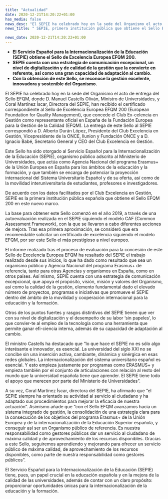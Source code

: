 ```yaml
---
title: "Actualidad"   
date: 2020-12-21T14:20:22+01:00
has_media: false
news_desc: "El SEPIE ha celebrado hoy en la sede del Organismo el acto de entrega del Sello EFQM, donde D. Manuel Castells Oliván, Ministro de Universidades, y Coral Martínez Íscar, Directora del SEPIE, han recibido el certificado correspondiente al Sello de Excelencia Europea EFQM 200 (European Foundation for Quality Management), que concede el Club Excelencia en Gestión como representante oficial en España de la Fundación Europea para la Gestión de la Calidad (EFQM). La entrega de este Sello al SEPIE correspondió a D. Alberto Durán López, Presidente del Club Excelencia en Gestión, Vicepresidente de la ONCE, Ilunion y Fundación ONCE y a D. Ignacio Babé, Secretario General y CEO del Club Excelencia en Gestión."
news_title: " SEPIE, primera institución pública que obtiene el Sello EFQM 200"

news_date: 2020-12-21T14:20:22+01:00
---
```

<ul>
<li><b>El Servicio Espa&ntilde;ol para la Internacionalizaci&oacute;n de la Educaci&oacute;n (SEPIE) obtiene el Sello de Excelencia Europea EFQM 200.</b></li>
<li><b>SEPIE cuenta con una estrategia de comunicaci&oacute;n excepcional, un nivel de digitalizaci&oacute;n y de calidad de la gesti&oacute;n que la convierte en referente, as&iacute; como una gran capacidad de adaptaci&oacute;n al cambio.</b></li>
<li><b>Con la obtenci&oacute;n de este Sello, se reconoce la gesti&oacute;n excelente, innovadora y sostenible del Organismo.</b></li>
</ul>
<p>El SEPIE ha celebrado hoy en la sede del Organismo el acto de entrega del Sello EFQM, donde D. Manuel Castells Oliv&aacute;n, Ministro de Universidades, y Coral Mart&iacute;nez &Iacute;scar, Directora del SEPIE, han recibido el certificado correspondiente al Sello de Excelencia Europea EFQM 200 (European Foundation for Quality Management), que concede el Club Ex-celencia en Gesti&oacute;n como representante oficial en Espa&ntilde;a de la Fundaci&oacute;n Europea para la Gesti&oacute;n de la Calidad (EFQM). La entrega de este Sello al SEPIE correspondi&oacute; a D. Alberto Dur&aacute;n L&oacute;pez, Presidente del Club Excelencia en Gesti&oacute;n, Vicepresidente de la ONCE, Ilunion y Fundaci&oacute;n ONCE y a D. Ignacio Bab&eacute;, Secretario General y CEO del Club Excelencia en Gesti&oacute;n.</p>
<p>Este Sello ha sido otorgado al Servicio Espa&ntilde;ol para la Internacionalizaci&oacute;n de la Educaci&oacute;n (SEPIE), organismo p&uacute;blico adscrito al Ministerio de Universidades, que act&uacute;a como Agencia Nacional del programa Erasmus+ de la Uni&oacute;n Europea en Espa&ntilde;a para los &aacute;mbitos de la educaci&oacute;n y la formaci&oacute;n, y que tambi&eacute;n se encarga de potenciar la proyecci&oacute;n internacional del Sistema Universitario Espa&ntilde;ol y de su oferta, as&iacute; como de la movilidad interuniversitaria de estudiantes, profesores e investigadores.</p>
<p>De acuerdo con los datos facilitados por el Club Excelencia en Gesti&oacute;n, SEPIE es la primera instituci&oacute;n p&uacute;blica espa&ntilde;ola que obtiene el Sello EFQM 200 en este nuevo marco.</p>
<p>La base para obtener este Sello comenz&oacute; en el a&ntilde;o 2019, a trav&eacute;s de una autoevaluaci&oacute;n realizada en el SEPIE siguiendo el modelo CAF (Common Assessment Framework), con la que se llevaron a cabo diferentes acciones de mejora. Tras esa primera aproximaci&oacute;n, se consider&oacute; que era recomendable solicitar un certificado de excelencia siguiendo el modelo EFQM, por ser este Sello el m&aacute;s prestigioso a nivel europeo.</p>
<p>El informe realizado tras el proceso de evaluaci&oacute;n para la concesi&oacute;n de este Sello de Excelencia Europea EFQM ha resaltado del SEPIE el trabajo realizado desde sus inicios, lo que ha dado como resultado que sea un organismo p&uacute;blico y Agencia Nacional del programa Erasmus+ de referencia, tanto para otras Agencias y organismos en Espa&ntilde;a, como en otros pa&iacute;ses. As&iacute; mismo, SEPIE cuenta con una estrategia de comunicaci&oacute;n excepcional, que apoya el prop&oacute;sito, visi&oacute;n, misi&oacute;n y valores del Organismo, as&iacute; como la calidad de la gesti&oacute;n, elemento fundamental dado el elevado n&uacute;mero de proyectos, programas e iniciativas que promueve el SEPIE dentro del &aacute;mbito de la movilidad y cooperaci&oacute;n internacional para la educaci&oacute;n y la formaci&oacute;n.</p>
<p>Otros de los puntos fuertes y rasgos distintivos del SEPIE tienen que ver con su nivel de digitalizaci&oacute;n y el desempe&ntilde;o de su labor &lsquo;sin papeles&rsquo;, lo que convier-te al empleo de la tecnolog&iacute;a como una herramienta que permite ganar efi-ciencia interna, adem&aacute;s de su capacidad de adaptaci&oacute;n al cambio.</p>
<p>El ministro Castells ha destacado que &ldquo;lo que hace el SEPIE no es s&oacute;lo algo interésante e innovador, es esencial. La universidad del siglo XXI no se concibe sin una inserci&oacute;n activa, cambiante, din&aacute;mica y sin&eacute;rgica en esas redes globales. La internacionalizaci&oacute;n del sistema universitario espa&ntilde;ol es esencial. Y esto empieza justamente por programas como ERASMUS+ y empieza tambi&eacute;n por el conjunto de articulaciones con relaci&oacute;n al resto del mundo que la universidad espa&ntilde;ola tiene que aprender. El SEPIE tiene todo el apoyo que merecen por parte del Ministerio de Universidades&rdquo;.</p>
<p>A su vez, Coral Mart&iacute;nez &Iacute;scar, directora del SEPIE, ha afirmado que &ldquo;el SEPIE siempre ha orientado su actividad al servicio al ciudadano y ha adaptado sus procedimientos para mejorar la eficacia de nuestra actuaci&oacute;n&rdquo;. Asimismo a&ntilde;ade que &ldquo;con el Sello EFQM avanzamos hacia un sistema integrado de gesti&oacute;n, la consolidaci&oacute;n de una estrategia clara para la consecuci&oacute;n de los objetivos del programa Erasmus+ de la Uni&oacute;n Europea y de la internacionalizaci&oacute;n de la Educaci&oacute;n Superior espa&ntilde;ola, y conseguir as&iacute; ser un Organismo p&uacute;blico de referencia. Es nuestra responsabilidad como gestores p&uacute;blicos dar un servicio al ciudadano de m&aacute;xima calidad y de aprovechamiento de los recursos disponibles. Gracias a este Sello, seguiremos aprendiendo y mejorando para ofrecer un servicio p&uacute;blico de m&aacute;xima calidad, de aprovechamiento de los recursos disponibles, como parte de nuestra responsabilidad como gestores p&uacute;blicos&rdquo;.</p>
<p>El Servicio Espa&ntilde;ol para la Internacionalizaci&oacute;n de la Educaci&oacute;n (SEPIE) tiene, pues, un papel crucial en la educaci&oacute;n espa&ntilde;ola y en la mejora de la calidad de las universidades, adem&aacute;s de contar con un claro prop&oacute;sito: proporcionar oportunidades &uacute;nicas para la internacionalizaci&oacute;n de la educaci&oacute;n y la formaci&oacute;n.</p>